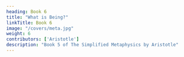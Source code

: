 ```yaml
---
heading: Book 6
title: "What is Being?"
linkTitle: Book 6
image: "/covers/meta.jpg"
weight: 6
contributors: ['Aristotle']
description: "Book 5 of The Simplified Metaphysics by Aristotle"
---
```

